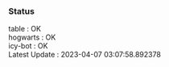 ### Status


table : OK  
hogwarts : OK  
icy-bot : OK  
Latest Update : 2023-04-07 03:07:58.892378
